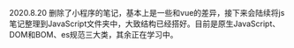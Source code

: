 2020.8.20 删除了小程序的笔记，基本上是一些和vue的差异，接下来会陆续将js笔记整理到JavaScript文件夹中，大致结构已经搭好。目前是原生JavaScript、DOM和BOM、es规范三大类，其余正在学习中。